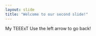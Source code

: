 ```yaml
---
layout: slide
title: "Welcome to our second slide!"
---
```

My TEEExT
Use the left arrow to go back!
